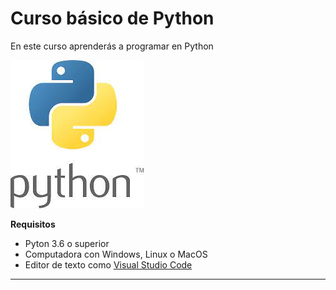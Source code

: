 # Curso básico de Python

En este curso aprenderás a programar en Python


![Logo de Python](logopy.jpg)

**Requisitos**
- Pyton 3.6 o superior
- Computadora con Windows, Linux o MacOS
- Editor de texto como [Visual Studio Code](https://code.visualstudio.com/)

----------------------------------------------




